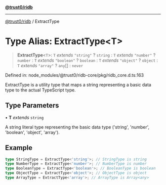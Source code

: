 [**@trust0/ridb**](../README.md)

***

[@trust0/ridb](../README.md) / ExtractType

# Type Alias: ExtractType\<T\>

> **ExtractType**\<`T`\>: `T` *extends* `"string"` ? `string` : `T` *extends* `"number"` ? `number` : `T` *extends* `"boolean"` ? `boolean` : `T` *extends* `"object"` ? `object` : `T` *extends* `"array"` ? `any`[] : `never`

Defined in: node\_modules/@trust0/ridb-core/pkg/ridb\_core.d.ts:163

ExtractType is a utility type that maps a string representing a basic data type to the actual TypeScript type.

## Type Parameters

• **T** *extends* `string`

A string literal type representing the basic data type ('string', 'number', 'boolean', 'object', 'array').

## Example

```ts
type StringType = ExtractType<'string'>; // StringType is string
type NumberType = ExtractType<'number'>; // NumberType is number
type BooleanType = ExtractType<'boolean'>; // BooleanType is boolean
type ObjectType = ExtractType<'object'>; // ObjectType is object
type ArrayType = ExtractType<'array'>; // ArrayType is Array<any>
```

